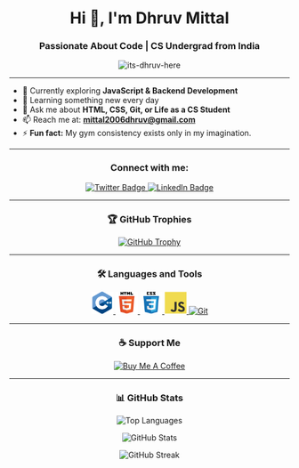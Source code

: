 <h1 align="center">Hi 👋, I'm Dhruv Mittal</h1>
<h3 align="center">Passionate About Code | CS Undergrad from India</h3>

<p align="center">
  <img src="https://komarev.com/ghpvc/?username=its-dhruv-here&label=Profile%20views&color=0e75b6&style=flat" alt="its-dhruv-here" />
</p>

---

- 🔭 Currently exploring **JavaScript & Backend Development**
- 🌱 Learning something new every day
- 💬 Ask me about **HTML, CSS, Git, or Life as a CS Student**
- 📫 Reach me at: **mittal2006dhruv@gmail.com**
- ⚡ **Fun fact:** My gym consistency exists only in my imagination.

---

<h3 align="center">Connect with me:</h3>
<p align="center">
  <a href="https://twitter.com/its_dhruv_here_" target="_blank" rel="noreferrer">
    <img src="https://img.shields.io/twitter/follow/its_dhruv_here_?logo=twitter&style=for-the-badge" alt="Twitter Badge" />
  </a>
  <a href="https://www.linkedin.com/in/dhruv-mittal-38957830a/" target="_blank" rel="noreferrer">
    <img src="https://img.shields.io/badge/LinkedIn-blue?style=for-the-badge&logo=linkedin&logoColor=white" alt="LinkedIn Badge" />
  </a>
</p>

---

<h3 align="center">🏆 GitHub Trophies</h3>
<p align="center">
  <a href="https://github.com/ryo-ma/github-profile-trophy" target="_blank" rel="noreferrer">
    <img src="https://github-profile-trophy.vercel.app/?username=its-dhruv-here&theme=algolia" alt="GitHub Trophy" />
  </a>
</p>

---

<h3 align="center">🛠️ Languages and Tools</h3>
<p align="center">
  <a href="https://www.w3schools.com/cpp/" target="_blank" rel="noreferrer">
    <img src="https://raw.githubusercontent.com/devicons/devicon/master/icons/cplusplus/cplusplus-original.svg" alt="C++" width="40" height="40"/>
  </a>
  <a href="https://www.w3.org/html/" target="_blank" rel="noreferrer">
    <img src="https://raw.githubusercontent.com/devicons/devicon/master/icons/html5/html5-original-wordmark.svg" alt="HTML" width="40" height="40"/>
  </a>
  <a href="https://www.w3schools.com/css/" target="_blank" rel="noreferrer">
    <img src="https://raw.githubusercontent.com/devicons/devicon/master/icons/css3/css3-original-wordmark.svg" alt="CSS" width="40" height="40"/>
  </a>
  <a href="https://developer.mozilla.org/en-US/docs/Web/JavaScript" target="_blank" rel="noreferrer">
    <img src="https://raw.githubusercontent.com/devicons/devicon/master/icons/javascript/javascript-original.svg" alt="JavaScript" width="40" height="40"/>
  </a>
  <a href="https://git-scm.com/" target="_blank" rel="noreferrer">
    <img src="https://www.vectorlogo.zone/logos/git-scm/git-scm-icon.svg" alt="Git" width="40" height="40"/>
  </a>
</p>

---

<h3 align="center">☕ Support Me</h3>
<p align="center">
  <a href="https://buymeacoffee.com/its_dhruv_here" target="_blank" rel="noreferrer">
    <img src="https://cdn.buymeacoffee.com/buttons/v2/default-yellow.png" height="50" width="210" alt="Buy Me A Coffee" />
  </a>
</p>

---

<h3 align="center">📊 GitHub Stats</h3>
<p align="center">
  <img src="https://github-readme-stats.vercel.app/api/top-langs?username=its-dhruv-here&show_icons=true&locale=en&layout=compact&theme=radical" alt="Top Languages" />
</p>

<p align="center">
  <img src="https://github-readme-stats.vercel.app/api?username=its-dhruv-here&show_icons=true&locale=en&theme=radical" alt="GitHub Stats" />
</p>

<p align="center">
  <img src="https://github-readme-streak-stats.herokuapp.com/?user=its-dhruv-here&theme=radical" alt="GitHub Streak" />
</p>
